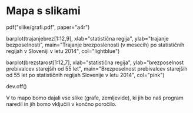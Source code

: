 # Mapa s slikami

pdf("slike/grafi.pdf", paper="a4r")

barplot(trajanjebrez[1:12,9], xlab="statistična regija", ylab="trajanje bezposelnosti", main="Trajanje brezposlenosti (v mesecih) po statističnih regijah v Sloveniji v letu 2014", col="lightblue")

barplot(brezstarost[1:12,7], xlab="statistična regija", ylab="brezposelnost prebivalcev starejših od 55 let", main="Brezposelnost prebivalcev starejših od 55 let po statističnih regijah Slovenije v letu 2014", col="pink")

dev.off()


V to mapo bomo dajali vse slike (grafe, zemljevide), ki jih bo naš program
naredil in jih bomo vključili v končno poročilo.